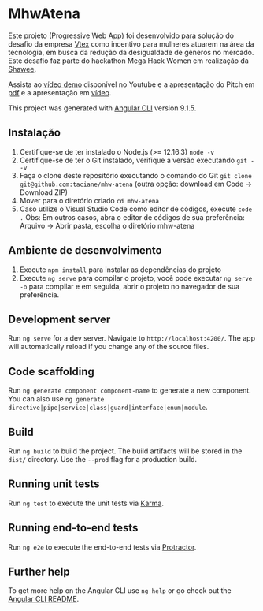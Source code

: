 # MhwAtena
  Este projeto (Progressive Web App) foi desenvolvido para solução do desafio da empresa [Vtex](https://vtex.com/br-pt/) como incentivo para mulheres atuarem na área da tecnologia, em busca da redução da desigualdade de gêneros no mercado.
  Este desafio faz parte do hackathon Mega Hack Women em realização da [Shawee](https://shawee.io/pt/).
  
  Assista ao [vídeo demo](https://youtu.be/TVE6PGA_A9w) disponível no Youtube e a apresentação do Pitch em [pdf](https://drive.google.com/file/d/1yu4WRDDab_Mb9GKnRXEJiuPMZKiIzZhp/view?usp=sharing) e a apresentação em [vídeo](https://youtu.be/vzXEePgdOHk).

This project was generated with [Angular CLI](https://github.com/angular/angular-cli) version 9.1.5.

## Instalação
  1. Certifique-se de ter instalado o Node.js (>= 12.16.3) `node -v`
  2. Certifique-se de ter o Git instalado, verifique a versão executando `git --v`
  3. Faça o clone deste repositório executando o comando do Git `git clone git@github.com:taciane/mhw-atena`
     (outra opção: download em Code -> Download ZIP)
  4. Mover para o diretório criado `cd mhw-atena`
  5. Caso utilize o Visual Studio Code como editor de códigos, execute `code .`
     Obs: Em outros casos, abra o editor de códigos de sua preferência: Arquivo -> Abrir pasta, escolha o diretório mhw-atena

## Ambiente de desenvolvimento
  1. Execute `npm install` para instalar as dependências do projeto
  2. Execute `ng serve` para compilar o projeto, você pode executar `ng serve -o` para compilar e em seguida, abrir o projeto no navegador de sua preferência.

## Development server

Run `ng serve` for a dev server. Navigate to `http://localhost:4200/`. The app will automatically reload if you change any of the source files.

## Code scaffolding

Run `ng generate component component-name` to generate a new component. You can also use `ng generate directive|pipe|service|class|guard|interface|enum|module`.

## Build

Run `ng build` to build the project. The build artifacts will be stored in the `dist/` directory. Use the `--prod` flag for a production build.

## Running unit tests

Run `ng test` to execute the unit tests via [Karma](https://karma-runner.github.io).

## Running end-to-end tests

Run `ng e2e` to execute the end-to-end tests via [Protractor](http://www.protractortest.org/).

## Further help

To get more help on the Angular CLI use `ng help` or go check out the [Angular CLI README](https://github.com/angular/angular-cli/blob/master/README.md).
